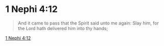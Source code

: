 # 1 Nephi 4:12

> And it came to pass that the Spirit said unto me again: Slay him, for the Lord hath delivered him into thy hands;

[1 Nephi 4:12](https://www.churchofjesuschrist.org/study/scriptures/bofm/1-ne/4?lang=eng&id=p12#p12)


